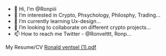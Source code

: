 - 👋 Hi, I’m @Ronpiii
- 👀 I’m interested in Crypto, Phsychology, Philosphy, Trading...
- 🌱 I’m currently learning Ux-design...
- 💞️ I’m looking to collaborate on different crypto projects...
- 📫 How to reach me Twitter - @Ronvelttt, Ronp...

<!---
Ronpiii/Ronpiii is a ✨ special ✨ repository because its `README.md` (this file) appears on your GitHub profile.
You can click the Preview link to take a look at your changes.
--->
My Resume/CV [Ronald ventsel (1).pdf](https://github.com/Ronpiii/Ronpiii/files/7717525/Ronald.ventsel.1.pdf)
